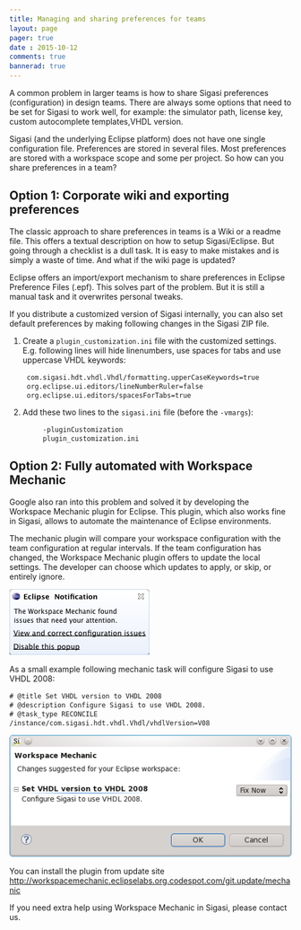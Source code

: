 ```yaml
---
title: Managing and sharing preferences for teams
layout: page
pager: true 
date : 2015-10-12
comments: true
bannerad: true
---
```



A common problem in larger teams is how to share Sigasi preferences (configuration) in design teams. There are always some options that need to be set for Sigasi to work well, for example: the simulator path, license key, custom autocomplete templates,VHDL version.

Sigasi (and the underlying Eclipse platform) does not have one single configuration file. Preferences are stored in several files. Most preferences are stored with a workspace scope and some per project. So how can you share preferences in a team?

## Option 1: Corporate wiki and exporting preferences

The classic approach to share preferences in teams is a Wiki or a readme file. This offers a textual description on how to setup Sigasi/Eclipse. But going through a checklist is a dull task. It is easy to make mistakes and is simply a waste of time. And what if the wiki page is updated?

Eclipse offers an import/export mechanism to share preferences in Eclipse Preference Files (.epf). This solves part of the problem. But it is still a manual task and it overwrites personal tweaks.

If you distribute a customized version of Sigasi internally, you can also set default preferences by making following changes in the Sigasi ZIP file.

1. Create a `plugin_customization.ini` file with the customized settings. E.g. following lines will hide linenumbers, use spaces for tabs and use uppercase VHDL keywords:

        com.sigasi.hdt.vhdl.Vhdl/formatting.upperCaseKeywords=true
        org.eclipse.ui.editors/lineNumberRuler=false
        org.eclipse.ui.editors/spacesForTabs=true

2. Add these two lines to the `sigasi.ini` file (before the `-vmargs`):

            -pluginCustomization
            plugin_customization.ini

## Option 2: Fully automated with Workspace Mechanic

Google also ran into this problem and solved it by developing the Workspace Mechanic plugin for Eclipse. This plugin, which also works fine in Sigasi, allows to automate the maintenance of Eclipse environments.

The mechanic plugin will compare your workspace configuration with the team configuration at regular intervals. If the team configuration has changed, the Workspace Mechanic plugin offers to update the local settings. The developer can choose which updates to apply, or skip, or entirely ignore.

![Workspace Mechanic popup](./images/popup-workspace-mechanic.jpg)

As a small example following mechanic task will configure Sigasi to use VHDL 2008: 

	# @title Set VHDL version to VHDL 2008
	# @description Configure Sigasi to use VHDL 2008.
	# @task_type RECONCILE
	/instance/com.sigasi.hdt.vhdl.Vhdl/vhdlVersion=V08

![Workspace Mechanic Update](./images/mechanic_vhdl2008.png)

You can install the plugin from update site http://workspacemechanic.eclipselabs.org.codespot.com/git.update/mechanic

If you need extra help using Workspace Mechanic in Sigasi, please contact us.
